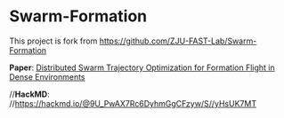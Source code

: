 # Swarm-Formation
This project is fork from https://github.com/ZJU-FAST-Lab/Swarm-Formation

**Paper**: [Distributed Swarm Trajectory Optimization for Formation Flight in Dense Environments](https://arxiv.org/abs/2109.07682)

//**HackMD**: //https://hackmd.io/@9U_PwAX7Rc6DyhmGgCFzyw/S//yHsUK7MT
